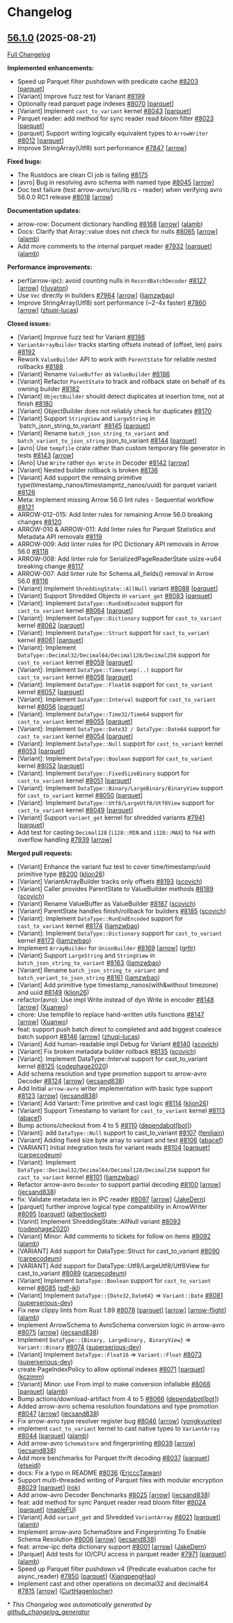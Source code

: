 <!---
  Licensed to the Apache Software Foundation (ASF) under one
  or more contributor license agreements.  See the NOTICE file
  distributed with this work for additional information
  regarding copyright ownership.  The ASF licenses this file
  to you under the Apache License, Version 2.0 (the
  "License"); you may not use this file except in compliance
  with the License.  You may obtain a copy of the License at

    http://www.apache.org/licenses/LICENSE-2.0

  Unless required by applicable law or agreed to in writing,
  software distributed under the License is distributed on an
  "AS IS" BASIS, WITHOUT WARRANTIES OR CONDITIONS OF ANY
  KIND, either express or implied.  See the License for the
  specific language governing permissions and limitations
  under the License.
-->

# Changelog

## [56.1.0](https://github.com/apache/arrow-rs/tree/56.1.0) (2025-08-21)

[Full Changelog](https://github.com/apache/arrow-rs/compare/56.0.0...56.1.0)

**Implemented enhancements:**

- Speed up Parquet filter pushdown with predicate cache [\#8203](https://github.com/apache/arrow-rs/issues/8203) [[parquet](https://github.com/apache/arrow-rs/labels/parquet)]
- \[Variant\] Improve fuzz test for Variant [\#8199](https://github.com/apache/arrow-rs/issues/8199)
- Optionally read parquet page indexes [\#8070](https://github.com/apache/arrow-rs/issues/8070) [[parquet](https://github.com/apache/arrow-rs/labels/parquet)]
- \[Variant\] Implement `cast_to_variant` kernel [\#8043](https://github.com/apache/arrow-rs/issues/8043) [[parquet](https://github.com/apache/arrow-rs/labels/parquet)]
- Parquet reader: add method for sync reader read bloom filter [\#8023](https://github.com/apache/arrow-rs/issues/8023) [[parquet](https://github.com/apache/arrow-rs/labels/parquet)]
- \[parquet\] Support writing logically equivalent types  to `ArrowWriter` [\#8012](https://github.com/apache/arrow-rs/issues/8012) [[parquet](https://github.com/apache/arrow-rs/labels/parquet)]
- Improve StringArray\(Utf8\) sort performance [\#7847](https://github.com/apache/arrow-rs/issues/7847) [[arrow](https://github.com/apache/arrow-rs/labels/arrow)]

**Fixed bugs:**

- The Rustdocs are clean CI job is failing [\#8175](https://github.com/apache/arrow-rs/issues/8175)
- \[avro\] Bug in resolving avro schema with named type [\#8045](https://github.com/apache/arrow-rs/issues/8045) [[arrow](https://github.com/apache/arrow-rs/labels/arrow)]
- Doc test failure \(test arrow-avro/src/lib.rs - reader\) when verifying avro 56.0.0 RC1 release [\#8018](https://github.com/apache/arrow-rs/issues/8018) [[arrow](https://github.com/apache/arrow-rs/labels/arrow)]

**Documentation updates:**

- arrow-row: Document dictionary handling [\#8168](https://github.com/apache/arrow-rs/pull/8168) [[arrow](https://github.com/apache/arrow-rs/labels/arrow)] ([alamb](https://github.com/alamb))
- Docs: Clarify that Array::value does not check for nulls [\#8065](https://github.com/apache/arrow-rs/pull/8065) [[arrow](https://github.com/apache/arrow-rs/labels/arrow)] ([alamb](https://github.com/alamb))
- Add more comments to the internal parquet reader [\#7932](https://github.com/apache/arrow-rs/pull/7932) [[parquet](https://github.com/apache/arrow-rs/labels/parquet)] ([alamb](https://github.com/alamb))

**Performance improvements:**

- perf\(arrow-ipc\): avoid counting nulls in `RecordBatchDecoder` [\#8127](https://github.com/apache/arrow-rs/pull/8127) [[arrow](https://github.com/apache/arrow-rs/labels/arrow)] ([rluvaton](https://github.com/rluvaton))
- Use `Vec` directly in builders [\#7984](https://github.com/apache/arrow-rs/pull/7984) [[arrow](https://github.com/apache/arrow-rs/labels/arrow)] ([liamzwbao](https://github.com/liamzwbao))
- Improve StringArray\(Utf8\) sort performance \(~2-4x faster\) [\#7860](https://github.com/apache/arrow-rs/pull/7860) [[arrow](https://github.com/apache/arrow-rs/labels/arrow)] ([zhuqi-lucas](https://github.com/zhuqi-lucas))

**Closed issues:**

- \[Variant\] Improve fuzz test for Variant [\#8198](https://github.com/apache/arrow-rs/issues/8198)
- `VariantArrayBuilder` tracks starting offsets instead of \(offset, len\) pairs [\#8192](https://github.com/apache/arrow-rs/issues/8192)
- Rework `ValueBuilder` API to work with `ParentState` for reliable nested rollbacks [\#8188](https://github.com/apache/arrow-rs/issues/8188)
- \[Variant\] Rename `ValueBuffer` as `ValueBuilder` [\#8186](https://github.com/apache/arrow-rs/issues/8186)
- \[Variant\] Refactor `ParentState` to track and rollback state on behalf of its owning builder [\#8182](https://github.com/apache/arrow-rs/issues/8182)
- \[Variant\] `ObjectBuilder` should detect duplicates at insertion time, not at finish [\#8180](https://github.com/apache/arrow-rs/issues/8180)
- \[Variant\] ObjectBuilder does not reliably check for duplicates [\#8170](https://github.com/apache/arrow-rs/issues/8170)
- [Variant] Support `StringView` and `LargeString` in ´batch_json_string_to_variant` [\#8145](https://github.com/apache/arrow-rs/issues/8145) [[parquet](https://github.com/apache/arrow-rs/labels/parquet)]
- \[Variant\] Rename `batch_json_string_to_variant` and `batch_variant_to_json_string` json\_to\_variant [\#8144](https://github.com/apache/arrow-rs/issues/8144) [[parquet](https://github.com/apache/arrow-rs/labels/parquet)]
- \[avro\] Use `tempfile` crate rather than custom temporary file generator in tests [\#8143](https://github.com/apache/arrow-rs/issues/8143) [[arrow](https://github.com/apache/arrow-rs/labels/arrow)]
- \[Avro\] Use `Write` rather   `dyn Write` in Decoder [\#8142](https://github.com/apache/arrow-rs/issues/8142) [[arrow](https://github.com/apache/arrow-rs/labels/arrow)]
- \[Variant\] Nested builder rollback is broken [\#8136](https://github.com/apache/arrow-rs/issues/8136)
- \[Variant\] Add support the remaing primitive type\(timestamp\_nanos/timestampntz\_nanos/uuid\) for parquet variant [\#8126](https://github.com/apache/arrow-rs/issues/8126)
- Meta: Implement missing Arrow 56.0 lint rules - Sequential workflow [\#8121](https://github.com/apache/arrow-rs/issues/8121)
- ARROW-012-015: Add linter rules for remaining Arrow 56.0 breaking changes [\#8120](https://github.com/apache/arrow-rs/issues/8120)
- ARROW-010 & ARROW-011: Add linter rules for Parquet Statistics and Metadata API removals [\#8119](https://github.com/apache/arrow-rs/issues/8119)
- ARROW-009: Add linter rules for IPC Dictionary API removals in Arrow 56.0 [\#8118](https://github.com/apache/arrow-rs/issues/8118)
- ARROW-008: Add linter rule for SerializedPageReaderState usize→u64 breaking change [\#8117](https://github.com/apache/arrow-rs/issues/8117)
- ARROW-007: Add linter rule for Schema.all\_fields\(\) removal in Arrow 56.0 [\#8116](https://github.com/apache/arrow-rs/issues/8116)
- \[Variant\] Implement `ShreddingState::AllNull` variant  [\#8088](https://github.com/apache/arrow-rs/issues/8088) [[parquet](https://github.com/apache/arrow-rs/labels/parquet)]
- \[Variant\] Support Shredded Objects in `variant_get` [\#8083](https://github.com/apache/arrow-rs/issues/8083) [[parquet](https://github.com/apache/arrow-rs/labels/parquet)]
- \[Variant\]: Implement `DataType::RunEndEncoded` support for `cast_to_variant` kernel [\#8064](https://github.com/apache/arrow-rs/issues/8064) [[parquet](https://github.com/apache/arrow-rs/labels/parquet)]
- \[Variant\]: Implement `DataType::Dictionary` support for `cast_to_variant` kernel [\#8062](https://github.com/apache/arrow-rs/issues/8062) [[parquet](https://github.com/apache/arrow-rs/labels/parquet)]
- \[Variant\]: Implement `DataType::Struct` support for `cast_to_variant` kernel [\#8061](https://github.com/apache/arrow-rs/issues/8061) [[parquet](https://github.com/apache/arrow-rs/labels/parquet)]
- \[Variant\]: Implement `DataType::Decimal32/Decimal64/Decimal128/Decimal256` support for `cast_to_variant` kernel [\#8059](https://github.com/apache/arrow-rs/issues/8059) [[parquet](https://github.com/apache/arrow-rs/labels/parquet)]
- \[Variant\]: Implement `DataType::Timestamp(..)` support for `cast_to_variant` kernel [\#8058](https://github.com/apache/arrow-rs/issues/8058) [[parquet](https://github.com/apache/arrow-rs/labels/parquet)]
- \[Variant\]: Implement `DataType::Float16` support for `cast_to_variant` kernel [\#8057](https://github.com/apache/arrow-rs/issues/8057) [[parquet](https://github.com/apache/arrow-rs/labels/parquet)]
- \[Variant\]: Implement `DataType::Interval` support for `cast_to_variant` kernel [\#8056](https://github.com/apache/arrow-rs/issues/8056) [[parquet](https://github.com/apache/arrow-rs/labels/parquet)]
- \[Variant\]: Implement `DataType::Time32/Time64` support for `cast_to_variant` kernel [\#8055](https://github.com/apache/arrow-rs/issues/8055) [[parquet](https://github.com/apache/arrow-rs/labels/parquet)]
- \[Variant\]: Implement `DataType::Date32 / DataType::Date64` support for `cast_to_variant` kernel [\#8054](https://github.com/apache/arrow-rs/issues/8054) [[parquet](https://github.com/apache/arrow-rs/labels/parquet)]
- \[Variant\]: Implement `DataType::Null` support for `cast_to_variant` kernel [\#8053](https://github.com/apache/arrow-rs/issues/8053) [[parquet](https://github.com/apache/arrow-rs/labels/parquet)]
- \[Variant\]: Implement `DataType::Boolean` support for `cast_to_variant` kernel [\#8052](https://github.com/apache/arrow-rs/issues/8052) [[parquet](https://github.com/apache/arrow-rs/labels/parquet)]
- \[Variant\]: Implement `DataType::FixedSizeBinary` support for `cast_to_variant` kernel [\#8051](https://github.com/apache/arrow-rs/issues/8051) [[parquet](https://github.com/apache/arrow-rs/labels/parquet)]
- \[Variant\]: Implement `DataType::Binary/LargeBinary/BinaryView` support for `cast_to_variant` kernel [\#8050](https://github.com/apache/arrow-rs/issues/8050) [[parquet](https://github.com/apache/arrow-rs/labels/parquet)]
- \[Variant\]: Implement `DataType::Utf8/LargeUtf8/Utf8View` support for `cast_to_variant` kernel [\#8049](https://github.com/apache/arrow-rs/issues/8049) [[parquet](https://github.com/apache/arrow-rs/labels/parquet)]
- \[Variant\] Support `variant_get` kernel for shredded variants [\#7941](https://github.com/apache/arrow-rs/issues/7941) [[parquet](https://github.com/apache/arrow-rs/labels/parquet)]
- Add test for casting `Decimal128` \(`i128::MIN` and `i128::MAX`\) to `f64` with overflow handling [\#7939](https://github.com/apache/arrow-rs/issues/7939) [[arrow](https://github.com/apache/arrow-rs/labels/arrow)]

**Merged pull requests:**

- \[Variant\] Enhance the variant fuz test to cover time/timestamp/uuid primitive type [\#8200](https://github.com/apache/arrow-rs/pull/8200) ([klion26](https://github.com/klion26))
- \[Variant\] VariantArrayBuilder tracks only offsets [\#8193](https://github.com/apache/arrow-rs/pull/8193) ([scovich](https://github.com/scovich))
- \[Variant\] Caller provides ParentState to ValueBuilder methods [\#8189](https://github.com/apache/arrow-rs/pull/8189) ([scovich](https://github.com/scovich))
- \[Variant\] Rename ValueBuffer as ValueBuilder [\#8187](https://github.com/apache/arrow-rs/pull/8187) ([scovich](https://github.com/scovich))
- \[Variant\] ParentState handles finish/rollback for builders [\#8185](https://github.com/apache/arrow-rs/pull/8185) ([scovich](https://github.com/scovich))
- \[Variant\]: Implement `DataType::RunEndEncoded` support for `cast_to_variant` kernel [\#8174](https://github.com/apache/arrow-rs/pull/8174) ([liamzwbao](https://github.com/liamzwbao))
- \[Variant\]: Implement `DataType::Dictionary` support for `cast_to_variant` kernel [\#8173](https://github.com/apache/arrow-rs/pull/8173) ([liamzwbao](https://github.com/liamzwbao))
- Implement `ArrayBuilder` for `UnionBuilder` [\#8169](https://github.com/apache/arrow-rs/pull/8169) [[arrow](https://github.com/apache/arrow-rs/labels/arrow)] ([grtlr](https://github.com/grtlr))
- \[Variant\] Support `LargeString` and `StringView` in `batch_json_string_to_variant` [\#8163](https://github.com/apache/arrow-rs/pull/8163) ([liamzwbao](https://github.com/liamzwbao))
- \[Variant\] Rename `batch_json_string_to_variant` and `batch_variant_to_json_string` [\#8161](https://github.com/apache/arrow-rs/pull/8161) ([liamzwbao](https://github.com/liamzwbao))
- \[Variant\] Add primitive type timestamp\_nanos\(with&without timezone\) and uuid [\#8149](https://github.com/apache/arrow-rs/pull/8149) ([klion26](https://github.com/klion26))
- refactor\(avro\): Use impl Write instead of dyn Write in encoder [\#8148](https://github.com/apache/arrow-rs/pull/8148) [[arrow](https://github.com/apache/arrow-rs/labels/arrow)] ([Xuanwo](https://github.com/Xuanwo))
- chore: Use tempfile to replace hand-written utils functions [\#8147](https://github.com/apache/arrow-rs/pull/8147) [[arrow](https://github.com/apache/arrow-rs/labels/arrow)] ([Xuanwo](https://github.com/Xuanwo))
- feat: support push batch direct to completed and add biggest coalesce batch support [\#8146](https://github.com/apache/arrow-rs/pull/8146) [[arrow](https://github.com/apache/arrow-rs/labels/arrow)] ([zhuqi-lucas](https://github.com/zhuqi-lucas))
- \[Variant\] Add human-readable impl Debug for Variant [\#8140](https://github.com/apache/arrow-rs/pull/8140) ([scovich](https://github.com/scovich))
- \[Variant\] Fix broken metadata builder rollback [\#8135](https://github.com/apache/arrow-rs/pull/8135) ([scovich](https://github.com/scovich))
- \[Variant\]: Implement DataType::Interval support for cast\_to\_variant kernel [\#8125](https://github.com/apache/arrow-rs/pull/8125) ([codephage2020](https://github.com/codephage2020))
- Add schema resolution and type promotion support to arrow-avro Decoder [\#8124](https://github.com/apache/arrow-rs/pull/8124) [[arrow](https://github.com/apache/arrow-rs/labels/arrow)] ([jecsand838](https://github.com/jecsand838))
- Add Initial `arrow-avro` writer implementation with basic type support [\#8123](https://github.com/apache/arrow-rs/pull/8123) [[arrow](https://github.com/apache/arrow-rs/labels/arrow)] ([jecsand838](https://github.com/jecsand838))
- \[Variant\] Add Variant::Time primitive and cast logic [\#8114](https://github.com/apache/arrow-rs/pull/8114) ([klion26](https://github.com/klion26))
- \[Variant\] Support Timestamp to variant for `cast_to_variant` kernel [\#8113](https://github.com/apache/arrow-rs/pull/8113) ([abacef](https://github.com/abacef))
- Bump actions/checkout from 4 to 5 [\#8110](https://github.com/apache/arrow-rs/pull/8110) ([dependabot[bot]](https://github.com/apps/dependabot))
- \[Varaint\]: add `DataType::Null` support to cast\_to\_variant [\#8107](https://github.com/apache/arrow-rs/pull/8107) ([feniljain](https://github.com/feniljain))
- \[Variant\] Adding fixed size byte array to variant and test [\#8106](https://github.com/apache/arrow-rs/pull/8106) ([abacef](https://github.com/abacef))
- \[VARIANT\] Initial integration tests for variant reads [\#8104](https://github.com/apache/arrow-rs/pull/8104) [[parquet](https://github.com/apache/arrow-rs/labels/parquet)] ([carpecodeum](https://github.com/carpecodeum))
- \[Variant\]: Implement `DataType::Decimal32/Decimal64/Decimal128/Decimal256` support for `cast_to_variant` kernel [\#8101](https://github.com/apache/arrow-rs/pull/8101) ([liamzwbao](https://github.com/liamzwbao))
- Refactor arrow-avro `Decoder` to support partial decoding [\#8100](https://github.com/apache/arrow-rs/pull/8100) [[arrow](https://github.com/apache/arrow-rs/labels/arrow)] ([jecsand838](https://github.com/jecsand838))
- fix: Validate metadata len in IPC reader  [\#8097](https://github.com/apache/arrow-rs/pull/8097) [[arrow](https://github.com/apache/arrow-rs/labels/arrow)] ([JakeDern](https://github.com/JakeDern))
- \[parquet\] further improve logical type compatibility in ArrowWriter [\#8095](https://github.com/apache/arrow-rs/pull/8095) [[parquet](https://github.com/apache/arrow-rs/labels/parquet)] ([albertlockett](https://github.com/albertlockett))
- \[Varint\] Implement ShreddingState::AllNull variant [\#8093](https://github.com/apache/arrow-rs/pull/8093) ([codephage2020](https://github.com/codephage2020))
- \[Variant\] Minor: Add comments to tickets for follow on items [\#8092](https://github.com/apache/arrow-rs/pull/8092) ([alamb](https://github.com/alamb))
- \[VARIANT\] Add support for DataType::Struct for cast\_to\_variant [\#8090](https://github.com/apache/arrow-rs/pull/8090) ([carpecodeum](https://github.com/carpecodeum))
- \[VARIANT\] Add support for DataType::Utf8/LargeUtf8/Utf8View for cast\_to\_variant [\#8089](https://github.com/apache/arrow-rs/pull/8089) ([carpecodeum](https://github.com/carpecodeum))
- \[Variant\] Implement `DataType::Boolean` support for `cast_to_variant` kernel [\#8085](https://github.com/apache/arrow-rs/pull/8085) ([sdf-jkl](https://github.com/sdf-jkl))
- \[Variant\] Implement `DataType::{Date32,Date64}` =\> `Variant::Date` [\#8081](https://github.com/apache/arrow-rs/pull/8081) ([superserious-dev](https://github.com/superserious-dev))
- Fix new clippy lints from Rust 1.89 [\#8078](https://github.com/apache/arrow-rs/pull/8078) [[parquet](https://github.com/apache/arrow-rs/labels/parquet)] [[arrow](https://github.com/apache/arrow-rs/labels/arrow)] [[arrow-flight](https://github.com/apache/arrow-rs/labels/arrow-flight)] ([alamb](https://github.com/alamb))
- Implement ArrowSchema to AvroSchema conversion logic in arrow-avro [\#8075](https://github.com/apache/arrow-rs/pull/8075) [[arrow](https://github.com/apache/arrow-rs/labels/arrow)] ([jecsand838](https://github.com/jecsand838))
- Implement `DataType::{Binary, LargeBinary, BinaryView}` =\> `Variant::Binary` [\#8074](https://github.com/apache/arrow-rs/pull/8074) ([superserious-dev](https://github.com/superserious-dev))
- \[Variant\] Implement `DataType::Float16` =\> `Variant::Float` [\#8073](https://github.com/apache/arrow-rs/pull/8073) ([superserious-dev](https://github.com/superserious-dev))
- create PageIndexPolicy to allow optional indexes [\#8071](https://github.com/apache/arrow-rs/pull/8071) [[parquet](https://github.com/apache/arrow-rs/labels/parquet)] ([kczimm](https://github.com/kczimm))
- \[Variant\] Minor: use From impl to make conversion infallable [\#8068](https://github.com/apache/arrow-rs/pull/8068) [[parquet](https://github.com/apache/arrow-rs/labels/parquet)] ([alamb](https://github.com/alamb))
- Bump actions/download-artifact from 4 to 5 [\#8066](https://github.com/apache/arrow-rs/pull/8066) ([dependabot[bot]](https://github.com/apps/dependabot))
- Added arrow-avro schema resolution foundations and type promotion [\#8047](https://github.com/apache/arrow-rs/pull/8047) [[arrow](https://github.com/apache/arrow-rs/labels/arrow)] ([jecsand838](https://github.com/jecsand838))
- Fix arrow-avro type resolver register bug [\#8046](https://github.com/apache/arrow-rs/pull/8046) [[arrow](https://github.com/apache/arrow-rs/labels/arrow)] ([yongkyunlee](https://github.com/yongkyunlee))
- implement `cast_to_variant` kernel to cast native types to `VariantArray` [\#8044](https://github.com/apache/arrow-rs/pull/8044) [[parquet](https://github.com/apache/arrow-rs/labels/parquet)] ([alamb](https://github.com/alamb))
- Add arrow-avro `SchemaStore` and fingerprinting [\#8039](https://github.com/apache/arrow-rs/pull/8039) [[arrow](https://github.com/apache/arrow-rs/labels/arrow)] ([jecsand838](https://github.com/jecsand838))
- Add more benchmarks for Parquet thrift decoding [\#8037](https://github.com/apache/arrow-rs/pull/8037) [[parquet](https://github.com/apache/arrow-rs/labels/parquet)] ([etseidl](https://github.com/etseidl))
- docs: Fix a  typo in README [\#8036](https://github.com/apache/arrow-rs/pull/8036) ([EricccTaiwan](https://github.com/EricccTaiwan))
- Support multi-threaded writing of Parquet files with modular encryption [\#8029](https://github.com/apache/arrow-rs/pull/8029) [[parquet](https://github.com/apache/arrow-rs/labels/parquet)] ([rok](https://github.com/rok))
- Add arrow-avro Decoder Benchmarks  [\#8025](https://github.com/apache/arrow-rs/pull/8025) [[arrow](https://github.com/apache/arrow-rs/labels/arrow)] ([jecsand838](https://github.com/jecsand838))
- feat: add method for sync Parquet reader read bloom filter [\#8024](https://github.com/apache/arrow-rs/pull/8024) [[parquet](https://github.com/apache/arrow-rs/labels/parquet)] ([mapleFU](https://github.com/mapleFU))
- \[Variant\] Add `variant_get` and Shredded `VariantArray` [\#8021](https://github.com/apache/arrow-rs/pull/8021) [[parquet](https://github.com/apache/arrow-rs/labels/parquet)] ([alamb](https://github.com/alamb))
- Implement arrow-avro SchemaStore and Fingerprinting To Enable Schema Resolution [\#8006](https://github.com/apache/arrow-rs/pull/8006) [[arrow](https://github.com/apache/arrow-rs/labels/arrow)] ([jecsand838](https://github.com/jecsand838))
- feat: arrow-ipc delta dictionary support [\#8001](https://github.com/apache/arrow-rs/pull/8001) [[arrow](https://github.com/apache/arrow-rs/labels/arrow)] ([JakeDern](https://github.com/JakeDern))
- \[Parquet\] Add tests for IO/CPU access in parquet reader [\#7971](https://github.com/apache/arrow-rs/pull/7971) [[parquet](https://github.com/apache/arrow-rs/labels/parquet)] ([alamb](https://github.com/alamb))
- Speed up Parquet filter pushdown v4 \(Predicate evaluation cache for async\_reader\) [\#7850](https://github.com/apache/arrow-rs/pull/7850) [[parquet](https://github.com/apache/arrow-rs/labels/parquet)] ([XiangpengHao](https://github.com/XiangpengHao))
- Implement cast and other operations on decimal32 and decimal64 [\#7815](https://github.com/apache/arrow-rs/pull/7815) [[arrow](https://github.com/apache/arrow-rs/labels/arrow)] ([CurtHagenlocher](https://github.com/CurtHagenlocher))



\* *This Changelog was automatically generated by [github_changelog_generator](https://github.com/github-changelog-generator/github-changelog-generator)*

